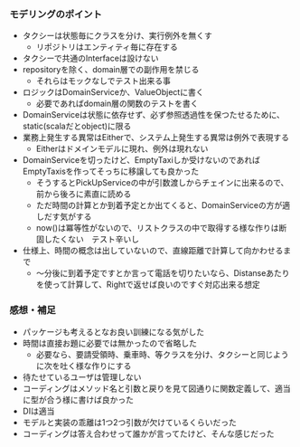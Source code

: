 ### モデリングのポイント
+ タクシーは状態毎にクラスを分け、実行例外を無くす
  + リポジトリはエンティティ毎に存在する
+ タクシーで共通のInterfaceは設けない
+ repositoryを除く、domain層での副作用を禁じる
  + それらはモックなしでテスト出来る事
+ ロジックはDomainServiceか、ValueObjectに書く
  + 必要であればdomain層の関数のテストを書く
+ DomainServiceは状態に依存せず、必ず参照透過性を保つたせるために、static(scalaだとobject)に限る
+ 業務上発生する異常はEitherで、システム上発生する異常は例外で表現する
  + Eitherはドメインモデルに現れ、例外は現れない
+ DomainServiceを切ったけど、EmptyTaxiしか受けないのであればEmptyTaxisを作ってそっちに移譲しても良かった
  + そうするとPickUpServiceの中が引数渡しからチェインに出来るので、前から後ろに素直に読める
  + ただ時間の計算とか到着予定とか出てくると、DomainServiceの方が適しだす気がする
  + now()は冪等性がないので、リストクラスの中で取得する様な作りは断固したくない　テスト辛いし
+ 仕様上、時間の概念は出していないので、直線距離で計算して向かわせるまで
  + 〜分後に到着予定ですとか言って電話を切りたいなら、Distanseあたりを使って計算して、Rightで返せば良いのですぐ対応出来る想定

### 感想・補足
+ パッケージも考えるとなお良い訓練になる気がした
+ 時間は直接お題に必要では無かったので省略した
  + 必要なら、要請受領時、乗車時、等クラスを分け、タクシーと同じように次を吐く様な作りにする
+ 待たせているユーザは管理しない
+ コーディングはメソッド名と引数と戻りを見て図通りに関数定義して、適当に型が合う様に書けば良かった
+ DIは適当
+ モデルと実装の乖離は1つ2つ引数が欠けているくらいだった
+ コーディングは答え合わせって誰かが言ってたけど、そんな感じだった
